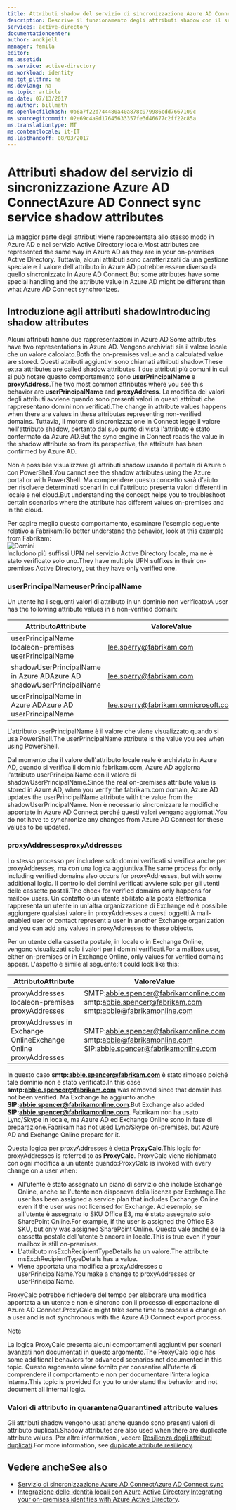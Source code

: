```yaml
---
title: Attributi shadow del servizio di sincronizzazione Azure AD Connect | Microsoft Docs
description: Descrive il funzionamento degli attributi shadow con il servizio di sincronizzazione Azure AD Connect.
services: active-directory
documentationcenter: 
author: andkjell
manager: femila
editor: 
ms.assetid: 
ms.service: active-directory
ms.workload: identity
ms.tgt_pltfrm: na
ms.devlang: na
ms.topic: article
ms.date: 07/13/2017
ms.author: billmath
ms.openlocfilehash: 0b6a7f22d744480a40a878c979986cdd7667109c
ms.sourcegitcommit: 02e69c4a9d17645633357fe3d46677c2ff22c85a
ms.translationtype: MT
ms.contentlocale: it-IT
ms.lasthandoff: 08/03/2017
---
```

# <a name="azure-ad-connect-sync-service-shadow-attributes"></a><span data-ttu-id="96088-103">Attributi shadow del servizio di sincronizzazione Azure AD Connect</span><span class="sxs-lookup"><span data-stu-id="96088-103">Azure AD Connect sync service shadow attributes</span></span>
<span data-ttu-id="96088-104">La maggior parte degli attributi viene rappresentata allo stesso modo in Azure AD e nel servizio Active Directory locale.</span><span class="sxs-lookup"><span data-stu-id="96088-104">Most attributes are represented the same way in Azure AD as they are in your on-premises Active Directory.</span></span> <span data-ttu-id="96088-105">Tuttavia, alcuni attributi sono caratterizzati da una gestione speciale e il valore dell'attributo in Azure AD potrebbe essere diverso da quello sincronizzato in Azure AD Connect.</span><span class="sxs-lookup"><span data-stu-id="96088-105">But some attributes have some special handling and the attribute value in Azure AD might be different than what Azure AD Connect synchronizes.</span></span>

## <a name="introducing-shadow-attributes"></a><span data-ttu-id="96088-106">Introduzione agli attributi shadow</span><span class="sxs-lookup"><span data-stu-id="96088-106">Introducing shadow attributes</span></span>
<span data-ttu-id="96088-107">Alcuni attributi hanno due rappresentazioni in Azure AD.</span><span class="sxs-lookup"><span data-stu-id="96088-107">Some attributes have two representations in Azure AD.</span></span> <span data-ttu-id="96088-108">Vengono archiviati sia il valore locale che un valore calcolato.</span><span class="sxs-lookup"><span data-stu-id="96088-108">Both the on-premises value and a calculated value are stored.</span></span> <span data-ttu-id="96088-109">Questi attributi aggiuntivi sono chiamati attributi shadow.</span><span class="sxs-lookup"><span data-stu-id="96088-109">These extra attributes are called shadow attributes.</span></span> <span data-ttu-id="96088-110">I due attributi più comuni in cui si può notare questo comportamento sono **userPrincipalName** e **proxyAddress**.</span><span class="sxs-lookup"><span data-stu-id="96088-110">The two most common attributes where you see this behavior are **userPrincipalName** and **proxyAddress**.</span></span> <span data-ttu-id="96088-111">La modifica dei valori degli attributi avviene quando sono presenti valori in questi attributi che rappresentano domini non verificati.</span><span class="sxs-lookup"><span data-stu-id="96088-111">The change in attribute values happens when there are values in these attributes representing non-verified domains.</span></span> <span data-ttu-id="96088-112">Tuttavia, il motore di sincronizzazione in Connect legge il valore nell'attributo shadow, pertanto dal suo punto di vista l'attributo è stato confermato da Azure AD.</span><span class="sxs-lookup"><span data-stu-id="96088-112">But the sync engine in Connect reads the value in the shadow attribute so from its perspective, the attribute has been confirmed by Azure AD.</span></span>

<span data-ttu-id="96088-113">Non è possibile visualizzare gli attributi shadow usando il portale di Azure o con PowerShell.</span><span class="sxs-lookup"><span data-stu-id="96088-113">You cannot see the shadow attributes using the Azure portal or with PowerShell.</span></span> <span data-ttu-id="96088-114">Ma comprendere questo concetto sarà d'aiuto per risolvere determinati scenari in cui l'attributo presenta valori differenti in locale e nel cloud.</span><span class="sxs-lookup"><span data-stu-id="96088-114">But understanding the concept helps you to troubleshoot certain scenarios where the attribute has different values on-premises and in the cloud.</span></span>

<span data-ttu-id="96088-115">Per capire meglio questo comportamento, esaminare l'esempio seguente relativo a Fabrikam:</span><span class="sxs-lookup"><span data-stu-id="96088-115">To better understand the behavior, look at this example from Fabrikam:</span></span>  
![Domini](./media/active-directory-aadconnectsyncservice-shadow-attributes/domains.png)  
<span data-ttu-id="96088-117">Includono più suffissi UPN nel servizio Active Directory locale, ma ne è stato verificato solo uno.</span><span class="sxs-lookup"><span data-stu-id="96088-117">They have multiple UPN suffixes in their on-premises Active Directory, but they have only verified one.</span></span>

### <a name="userprincipalname"></a><span data-ttu-id="96088-118">userPrincipalName</span><span class="sxs-lookup"><span data-stu-id="96088-118">userPrincipalName</span></span>
<span data-ttu-id="96088-119">Un utente ha i seguenti valori di attributo in un dominio non verificato:</span><span class="sxs-lookup"><span data-stu-id="96088-119">A user has the following attribute values in a non-verified domain:</span></span>

| <span data-ttu-id="96088-120">Attributo</span><span class="sxs-lookup"><span data-stu-id="96088-120">Attribute</span></span> | <span data-ttu-id="96088-121">Valore</span><span class="sxs-lookup"><span data-stu-id="96088-121">Value</span></span> |
| --- | --- |
| <span data-ttu-id="96088-122">userPrincipalName locale</span><span class="sxs-lookup"><span data-stu-id="96088-122">on-premises userPrincipalName</span></span> | lee.sperry@fabrikam.com |
| <span data-ttu-id="96088-123">shadowUserPrincipalName in Azure AD</span><span class="sxs-lookup"><span data-stu-id="96088-123">Azure AD shadowUserPrincipalName</span></span> | lee.sperry@fabrikam.com |
| <span data-ttu-id="96088-124">userPrincipalName in Azure AD</span><span class="sxs-lookup"><span data-stu-id="96088-124">Azure AD userPrincipalName</span></span> | lee.sperry@fabrikam.onmicrosoft.com |

<span data-ttu-id="96088-125">L'attributo userPrincipalName è il valore che viene visualizzato quando si usa PowerShell.</span><span class="sxs-lookup"><span data-stu-id="96088-125">The userPrincipalName attribute is the value you see when using PowerShell.</span></span>

<span data-ttu-id="96088-126">Dal momento che il valore dell'attributo locale reale è archiviato in Azure AD, quando si verifica il dominio fabrikam.com, Azure AD aggiorna l'attributo userPrincipalName con il valore di shadowUserPrincipalName.</span><span class="sxs-lookup"><span data-stu-id="96088-126">Since the real on-premises attribute value is stored in Azure AD, when you verify the fabrikam.com domain, Azure AD updates the userPrincipalName attribute with the value from the shadowUserPrincipalName.</span></span> <span data-ttu-id="96088-127">Non è necessario sincronizzare le modifiche apportate in Azure AD Connect perché questi valori vengano aggiornati.</span><span class="sxs-lookup"><span data-stu-id="96088-127">You do not have to synchronize any changes from Azure AD Connect for these values to be updated.</span></span>

### <a name="proxyaddresses"></a><span data-ttu-id="96088-128">proxyAddresses</span><span class="sxs-lookup"><span data-stu-id="96088-128">proxyAddresses</span></span>
<span data-ttu-id="96088-129">Lo stesso processo per includere solo domini verificati si verifica anche per proxyAddresses, ma con una logica aggiuntiva.</span><span class="sxs-lookup"><span data-stu-id="96088-129">The same process for only including verified domains also occurs for proxyAddresses, but with some additional logic.</span></span> <span data-ttu-id="96088-130">Il controllo dei domini verificati avviene solo per gli utenti delle cassette postali.</span><span class="sxs-lookup"><span data-stu-id="96088-130">The check for verified domains only happens for mailbox users.</span></span> <span data-ttu-id="96088-131">Un contatto o un utente abilitato alla posta elettronica rappresenta un utente in un'altra organizzazione di Exchange ed è possibile aggiungere qualsiasi valore in proxyAddresses a questi oggetti.</span><span class="sxs-lookup"><span data-stu-id="96088-131">A mail-enabled user or contact represent a user in another Exchange organization and you can add any values in proxyAddresses to these objects.</span></span>

<span data-ttu-id="96088-132">Per un utente della cassetta postale, in locale o in Exchange Online, vengono visualizzati solo i valori per i domini verificati.</span><span class="sxs-lookup"><span data-stu-id="96088-132">For a mailbox user, either on-premises or in Exchange Online, only values for verified domains appear.</span></span> <span data-ttu-id="96088-133">L'aspetto è simile al seguente:</span><span class="sxs-lookup"><span data-stu-id="96088-133">It could look like this:</span></span>

| <span data-ttu-id="96088-134">Attributo</span><span class="sxs-lookup"><span data-stu-id="96088-134">Attribute</span></span> | <span data-ttu-id="96088-135">Valore</span><span class="sxs-lookup"><span data-stu-id="96088-135">Value</span></span> |
| --- | --- |
| <span data-ttu-id="96088-136">proxyAddresses locale</span><span class="sxs-lookup"><span data-stu-id="96088-136">on-premises proxyAddresses</span></span> | SMTP:abbie.spencer@fabrikamonline.com</br>smtp:abbie.spencer@fabrikam.com</br>smtp:abbie@fabrikamonline.com |
| <span data-ttu-id="96088-137">proxyAddresses in Exchange Online</span><span class="sxs-lookup"><span data-stu-id="96088-137">Exchange Online proxyAddresses</span></span> | SMTP:abbie.spencer@fabrikamonline.com</br>smtp:abbie@fabrikamonline.com</br>SIP:abbie.spencer@fabrikamonline.com |

<span data-ttu-id="96088-138">In questo caso **smtp:abbie.spencer@fabrikam.com** è stato rimosso poiché tale dominio non è stato verificato.</span><span class="sxs-lookup"><span data-stu-id="96088-138">In this case **smtp:abbie.spencer@fabrikam.com** was removed since that domain has not been verified.</span></span> <span data-ttu-id="96088-139">Ma Exchange ha aggiunto anche **SIP:abbie.spencer@fabrikamonline.com**.</span><span class="sxs-lookup"><span data-stu-id="96088-139">But Exchange also added **SIP:abbie.spencer@fabrikamonline.com**.</span></span> <span data-ttu-id="96088-140">Fabrikam non ha usato Lync/Skype in locale, ma Azure AD ed Exchange Online sono in fase di preparazione.</span><span class="sxs-lookup"><span data-stu-id="96088-140">Fabrikam has not used Lync/Skype on-premises, but Azure AD and Exchange Online prepare for it.</span></span>

<span data-ttu-id="96088-141">Questa logica per proxyAddresses è detta **ProxyCalc**.</span><span class="sxs-lookup"><span data-stu-id="96088-141">This logic for proxyAddresses is referred to as **ProxyCalc**.</span></span> <span data-ttu-id="96088-142">ProxyCalc viene richiamato con ogni modifica a un utente quando:</span><span class="sxs-lookup"><span data-stu-id="96088-142">ProxyCalc is invoked with every change on a user when:</span></span>

- <span data-ttu-id="96088-143">All'utente è stato assegnato un piano di servizio che include Exchange Online, anche se l'utente non disponeva della licenza per Exchange.</span><span class="sxs-lookup"><span data-stu-id="96088-143">The user has been assigned a service plan that includes Exchange Online even if the user was not licensed for Exchange.</span></span> <span data-ttu-id="96088-144">Ad esempio, se all'utente è assegnato lo SKU Office E3, ma è stato assegnato solo SharePoint Online.</span><span class="sxs-lookup"><span data-stu-id="96088-144">For example, if the user is assigned the Office E3 SKU, but only was assigned SharePoint Online.</span></span> <span data-ttu-id="96088-145">Questo vale anche se la cassetta postale dell'utente è ancora in locale.</span><span class="sxs-lookup"><span data-stu-id="96088-145">This is true even if your mailbox is still on-premises.</span></span>
- <span data-ttu-id="96088-146">L'attributo msExchRecipientTypeDetails ha un valore.</span><span class="sxs-lookup"><span data-stu-id="96088-146">The attribute msExchRecipientTypeDetails has a value.</span></span>
- <span data-ttu-id="96088-147">Viene apportata una modifica a proxyAddresses o userPrincipalName.</span><span class="sxs-lookup"><span data-stu-id="96088-147">You make a change to proxyAddresses or userPrincipalName.</span></span>

<span data-ttu-id="96088-148">ProxyCalc potrebbe richiedere del tempo per elaborare una modifica apportata a un utente e non è sincrono con il processo di esportazione di Azure AD Connect.</span><span class="sxs-lookup"><span data-stu-id="96088-148">ProxyCalc might take some time to process a change on a user and is not synchronous with the Azure AD Connect export process.</span></span>

> [!NOTE]
> <span data-ttu-id="96088-149">La logica ProxyCalc presenta alcuni comportamenti aggiuntivi per scenari avanzati non documentati in questo argomento.</span><span class="sxs-lookup"><span data-stu-id="96088-149">The ProxyCalc logic has some additional behaviors for advanced scenarios not documented in this topic.</span></span> <span data-ttu-id="96088-150">Questo argomento viene fornito per consentire all'utente di comprendere il comportamento e non per documentare l'intera logica interna.</span><span class="sxs-lookup"><span data-stu-id="96088-150">This topic is provided for you to understand the behavior and not document all internal logic.</span></span>

### <a name="quarantined-attribute-values"></a><span data-ttu-id="96088-151">Valori di attributo in quarantena</span><span class="sxs-lookup"><span data-stu-id="96088-151">Quarantined attribute values</span></span>
<span data-ttu-id="96088-152">Gli attributi shadow vengono usati anche quando sono presenti valori di attributo duplicati.</span><span class="sxs-lookup"><span data-stu-id="96088-152">Shadow attributes are also used when there are duplicate attribute values.</span></span> <span data-ttu-id="96088-153">Per altre informazioni, vedere [Resilienza degli attributi duplicati](active-directory-aadconnectsyncservice-duplicate-attribute-resiliency.md).</span><span class="sxs-lookup"><span data-stu-id="96088-153">For more information, see [duplicate attribute resiliency](active-directory-aadconnectsyncservice-duplicate-attribute-resiliency.md).</span></span>

## <a name="see-also"></a><span data-ttu-id="96088-154">Vedere anche</span><span class="sxs-lookup"><span data-stu-id="96088-154">See also</span></span>
* [<span data-ttu-id="96088-155">Servizio di sincronizzazione Azure AD Connect</span><span class="sxs-lookup"><span data-stu-id="96088-155">Azure AD Connect sync</span></span>](active-directory-aadconnectsync-whatis.md)
* <span data-ttu-id="96088-156">[Integrazione delle identità locali con Azure Active Directory](active-directory-aadconnect.md).</span><span class="sxs-lookup"><span data-stu-id="96088-156">[Integrating your on-premises identities with Azure Active Directory](active-directory-aadconnect.md).</span></span>
